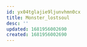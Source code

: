 ```yaml
---
id: yx04tglajie9ljunvhmn0cx
title: Monster_lostsoul
desc: ''
updated: 1681956002690
created: 1681956002690
---
```

